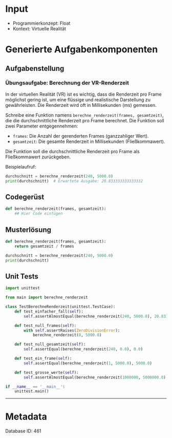 # Input
- Programmierkonzept: Float
- Kontext: Virtuelle Realität

# Generierte Aufgabenkomponenten
## Aufgabenstellung
### Übungsaufgabe: Berechnung der VR-Renderzeit

In der virtuellen Realität (VR) ist es wichtig, dass die Renderzeit pro Frame möglichst gering ist, um eine flüssige und realistische Darstellung zu gewährleisten. Die Renderzeit wird oft in Millisekunden (ms) gemessen.

Schreibe eine Funktion namens `berechne_renderzeit(frames, gesamtzeit)`, die die durchschnittliche Renderzeit pro Frame berechnet. Die Funktion soll zwei Parameter entgegennehmen:
- `frames`: Die Anzahl der gerenderten Frames (ganzzahliger Wert).
- `gesamtzeit`: Die gesamte Renderzeit in Millisekunden (Fließkommawert).

Die Funktion soll die durchschnittliche Renderzeit pro Frame als Fließkommawert zurückgeben.

Beispielaufruf:
```python
durchschnitt = berechne_renderzeit(240, 5000.0)
print(durchschnitt)  # Erwartete Ausgabe: 20.833333333333332
```

## Codegerüst
```python
def berechne_renderzeit(frames, gesamtzeit):
    ## Hier Code einfügen
```

## Musterlösung
```python
def berechne_renderzeit(frames, gesamtzeit):
    return gesamtzeit / frames

durchschnitt = berechne_renderzeit(240, 5000.0)
print(durchschnitt)
```

## Unit Tests
```python
import unittest

from main import berechne_renderzeit

class TestBerechneRenderzeit(unittest.TestCase):
    def test_einfacher_fall(self):
        self.assertAlmostEqual(berechne_renderzeit(240, 5000.0), 20.833333333333332)

    def test_null_frames(self):
        with self.assertRaises(ZeroDivisionError):
            berechne_renderzeit(0, 5000.0)

    def test_null_gesamtzeit(self):
        self.assertEqual(berechne_renderzeit(240, 0.0), 0.0)

    def test_ein_frame(self):
        self.assertEqual(berechne_renderzeit(1, 5000.0), 5000.0)

    def test_grosse_werte(self):
        self.assertAlmostEqual(berechne_renderzeit(1000000, 5000000.0), 5.0)

if __name__ == '__main__':
    unittest.main()
```
___
# Metadata
Database ID: 461
